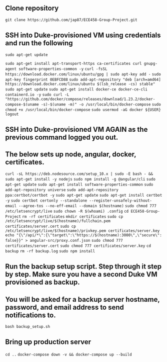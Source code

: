 ## Clone repository
`git clone https://github.com/jap87/ECE458-Group-Project.git`

## SSH into Duke-provisioned VM using credentials and run the following
`sudo apt-get update`

`sudo apt-get install apt-transport-https ca-certificates curl gnupg-agent software-properties-common -y`
`curl -fsSL https://download.docker.com/linux/ubuntu/gpg | sudo apt-key add -`
`sudo apt-key fingerprint 0EBFCD88`
`sudo add-apt-repository "deb [arch=amd64] https://download.docker.com/linux/ubuntu $(lsb_release -cs) stable"`
`sudo apt-get update`
`sudo apt-get install docker-ce docker-ce-cli containerd.io -y`
`sudo curl -L "https://github.com/docker/compose/releases/download/1.23.2/docker-compose-$(uname -s)-$(uname -m)" -o /usr/local/bin/docker-compose`
`sudo chmod +x /usr/local/bin/docker-compose`
`sudo usermod -aG docker ${USER}`
`logout`

## SSH into Duke-provisioned VM AGAIN as the previous command logged you out.
## The below sets up node, angular, docker, certificates.

`curl -sL https://deb.nodesource.com/setup_10.x | sudo -E bash - && sudo apt-get install -y nodejs`
`sudo npm install -g @angular/cli`
`sudo apt-get update`
`sudo apt-get install software-properties-common`
`sudo add-apt-repository universe`
`sudo add-apt-repository ppa:certbot/certbot -y`
`sudo apt-get update`
`sudo apt-get install certbot -y`
`sudo certbot certonly --standalone --register-unsafely-without-email --agree-tos --no-eff-email --domain $(hostname)`
`sudo chmod 777 /etc/letsencrypt/live`
`sudo chown -R $(whoami) .config`
`cd ECE458-Group-Project`
`rm -rf certificates`
`mkdir certificates`
`sudo cp /etc/letsencrypt/live/$(hostname)/fullchain.pem certificates/server.cert`
`sudo cp /etc/letsencrypt/live/$(hostname)/privkey.pem certificates/server.key`
`echo "{\"/api/*\":{\"target\":\"https://$(hostname):3000\",\"secure\": false}}" > angular-src/proxy.conf.json`
`sudo chmod 777 certificates/server.cert`
`sudo chmod 777 certificates/server.key`
`cd backup`
`rm -rf backup.log`
`sudo npm install`

## Run the backup setup script. Step through it step by step. Make sure you have a second Duke VM provisioned as backup.
## You will be asked for a backup server hostname, password, and email address to send notifications to.
`bash backup_setup.sh`

## Bring up production server
`cd ..`
`docker-compose down -v && docker-compose up --build`
